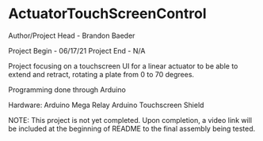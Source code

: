 # ActuatorTouchScreenControl
Author/Project Head - Brandon Baeder

Project Begin - 06/17/21
Project End - N/A

Project focusing on a touchscreen UI for a linear actuator to be able to extend and retract, rotating a plate from 0 to 70 degrees.

Programming done through Arduino 

Hardware:
Arduino Mega
Relay
Arduino Touchscreen Shield



NOTE: This project is not yet completed. Upon completion, a video link will be included at the beginning of README to the final assembly being tested. 
